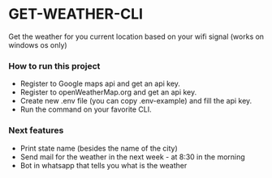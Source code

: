 # GET-WEATHER-CLI

Get the weather for you current location based on your wifi signal (works on windows os only)

### How to run this project

- Register to Google maps api and get an api key.
- Register to openWeatherMap.org and get an api key.
- Create new .env file (you can copy .env-example) and fill the api key.
- Run the command on your favorite CLI.

### Next features

- Print state name (besides the name of the city)
- Send mail for the weather in the next week - at 8:30 in the morning
- Bot in whatsapp that tells you what is the weather
